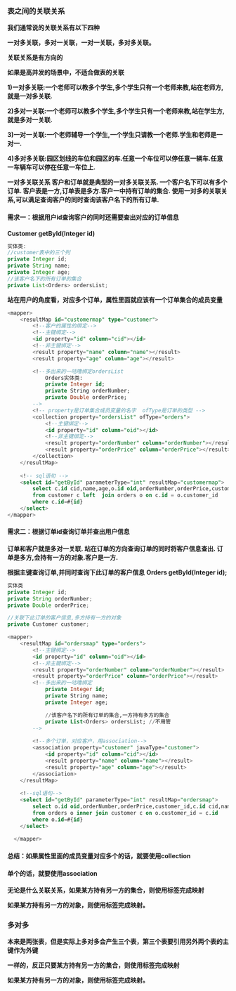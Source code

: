 ### 表之间的关联关系

**我们通常说的关联关系有以下四种**

**一对多关联，多对一关联，一对一关联，多对多关联。**

**关联关系是有方向的**

**如果是高并发的场景中，不适合做表的关联**



**1)一对多关联:一个老师可以教多个学生,多个学生只有一个老师来教,站在老师方,就是一对多关联.**

**2)多对一关联:一个老师可以教多个学生,多个学生只有一个老师来教,站在学生方,就是多对一关联.**

**3)一对一关联:一个老师辅导一个学生,一个学生只请教一个老师.学生和老师是一对一.**

**4)多对多关联:园区划线的车位和园区的车.任意一个车位可以停任意一辆车.任意一车辆车可以停在任意一车位上.**



**一对多关联关系
客户和订单就是典型的一对多关联关系.
一个客户名下可以有多个订单.
客户表是一方,订单表是多方.客户一中持有订单的集合.
使用一对多的关联关系,可以满足查询客户的同时查询该客户名下的所有订单.**



#### 需求一：根据用户id查询客户的同时还需要查出对应的订单信息

**Customer getById(Integer id)**

```java
实体类:
//customer表中的三个列
private Integer id;
private String name;
private Integer age;
//该客户名下的所有订单的集合
private List<Orders> ordersList;
```

**站在用户的角度看，对应多个订单，属性里面就应该有一个订单集合的成员变量**

```sql
<mapper>
    <resultMap id="customermap" type="customer">
    	<!--客户的属性的绑定-->
        <!--主键绑定-->
        <id property="id" column="cid"></id>
        <!--非主键绑定-->
        <result property="name" column="name"></result>
        <result property="age" column="age"></result>

        <!--多出来的一咕噜绑定ordersList
        	Orders实体类:
        	private Integer id;
        	private String orderNumber;
        	private Double orderPrice;
        -->
        <!-- property是订单集合成员变量的名字  ofType是订单的类型 -->
        <collection property="ordersList" ofType="orders">
            <!--主键绑定-->
            <id property="id" column="oid"></id>
            <!--非主键绑定-->
            <result property="orderNumber" column="orderNumber"></result>
            <result property="orderPrice" column="orderPrice"></result>
        </collection>
    </resultMap>
    
    <!-- sql语句 -->
    <select id="getById" parameterType="int" resultMap="customermap">
        select c.id cid,name,age,o.id oid,orderNumber,orderPrice,customer_id
        from customer c left  join orders o on c.id = o.customer_id
        where c.id=#{id}
    </select>
</mapper>
```





#### 需求二：根据订单id查询订单并查出用户信息

**订单和客户就是多对一关联.
站在订单的方向查询订单的同时将客户信息查出.
订单是多方,会持有一方的对象.客户是一方.**

**根据主键查询订单,并同时查询下此订单的客户信息**
**Orders getById(Integer id);**



```java
实体类
private Integer id;
private String orderNumber;
private Double orderPrice;

//关联下此订单的客户信息,多方持有一方的对象
private Customer customer;
```



```sql
<mapper>
	<resultMap id="ordersmap" type="orders">
        <!--主键绑定-->
        <id property="id" column="oid"></id>
        <!--非主键绑定-->
        <result property="orderNumber" column="orderNumber"></result>
        <result property="orderPrice" column="orderPrice"></result>
        <!--多出来的一咕噜绑定
            private Integer id;
            private String name;
            private Integer age;

            //该客户名下的所有订单的集合,一方持有多方的集合
            private List<Orders> ordersList; //不用管
        -->
        
        <!--多个订单，对应客户，用association-->
        <association property="customer" javaType="customer">
            <id property="id" column="cid"></id>
            <result property="name" column="name"></result>
            <result property="age" column="age"></result>
        </association>
    </resultMap>
    
    <!--sql语句-->
    <select id="getById" parameterType="int" resultMap="ordersmap">
        select o.id oid,orderNumber,orderPrice,customer_id,c.id cid,name,age
        from orders o inner join customer c on o.customer_id = c.id
        where o.id=#{id}
    </select>
    
  </mapper>
```





#### 总结：如果属性里面的成员变量对应多个的话，就要使用collection

#### **单个的话，就要使用association**

**无论是什么关联关系，如果某方持有另一方的集合，则使用<collection>标签完成映射**

**如果某方持有另一方的对象，则使用<association>标签完成映射。**



### 多对多

**本来是两张表，但是实际上多对多会产生三个表，第三个表要引用另外两个表的主键作为外键**

**一样的，反正只要某方持有另一方的集合，则使用<collection>标签完成映射**

**如果某方持有另一方的对象，则使用<association>标签完成映射。**